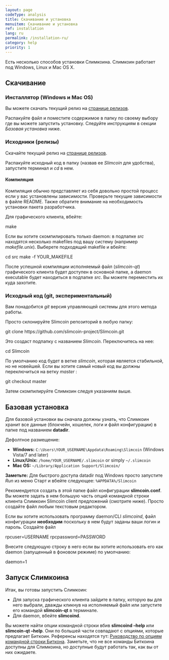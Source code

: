 ```yaml
---
layout: page
codeType: analysis
title: Скачивание и установка
menuitem: Скачивание и установка
ref: installation
lang: ru
permalink: /installation-ru/
category: help
priority: 1
---
```


Есть несколько способов установки Слимкоина. Слимкоин работает под Windows, Linux и Mac OS X.

## Скачивание

### Инсталлятор (Windows и Mac OS)

Вы можете скачать текущий релиз на [странице релизов](https://github.com/slimcoin-project/Slimcoin/releases).

Распакуйте файл и поместите содержимое в папку по своему выбору где вы можете запустить установку. Следуйте инструкциям в секции _Базовая установка_ ниже.

### Исходники (релизы)

Скачайте текущий релиз на [странице релизов](https://github.com/slimcoin-project/Slimcoin/releases).

Распакуйте исходный код в папку (назвав ее _Slimcoin_ для удобства), запустите терминал и _cd_ в нем.

#### Компиляция

Компиляция обычно представляет из себя довольно простой процесс если у вас установлены зависимости. Проверьте текущие зависимости в файле README. Также обратите внимание на необходимость установки пакета разработчика.

Для графического клиента, вбейте:

<div class="highlighter-rouge">
make
</div>

Если вы хотите скомпилировать только daemon: в подпапке _src_ находятся несколько makefiles под вашу систему (например _makefile.unix_). Выберете подходящий makefile и вбейте:

<div class="highlighter-rouge">
cd src make -f YOUR_MAKEFILE
</div>

После успешной компиляции исполняемый файл (_slimcoin-qt_) графического клиента будет доступен в основной папке, а daemon executable будет находиться в подпапке _src_. Вы можете переместить их куда захотите.

### Исходный код (git, экспериментальный)

Вам понадобится _git_ версия управляющей системы для этого метода работы.

Просто склонируйте Slimcoin репозиторий в любую папку:

<div class="highlighter-rouge">
git clone https://github.com/slimcoin-project/Slimcoin.git
</div>

Это создаст подпапку с названием _Slimcoin_. Переключитесь на нее:

<div class="highlighter-rouge">
cd Slimcoin
</div>

По умолчанию код будет в ветке _slimcoin_, которая является стабильной, но не новейшей. Если вы хотите самый новый код вы должны переключиться на ветку _master_ :

<div class="highlighter-rouge">
git checkout master
</div>

Затем скомпилируйте Слимкоин следуя указаниям выше.

## Базовая установка

Для базовой установки вы сначала должны узнать, что Слимкоин хранит все данные (блокчейн, кошелек, логи и файл конфигурации) в папке под названием **datadir**.

Дефолтное размещение:

*   **Windows:** `C:\Users\YOUR_USERNAME\Appdata\Roaming\Slimcoin` (Windows Vista/7 and later)
*   **Linux/Unix:** `/home/YOUR_USERNAME/.slimcoin` or simply `~/.slimcoin`
*   **Mac OS:** `~/Library/Application Support/Slimcoin/`

**Заметьте:** Для быстрого доступа datadir под Windows просто запустите _Run_ из меню Старт и вбейте следующее: `%APPDATA%/Slimcoin`

Рекомендуется создать в этой папке файл конфигурации **slimcoin.conf**. Вы можете задать в нем большую часть опций командной строки клиента Слимкоин Slimcoin client предложений (смотрите ниже). Просто создайте файл любым текстовым редактором.

Если вы хотите использовать программу daemon/CLI _slimcoind_, файл конфигурации **необходим** поскольку в нем будут заданы ваши логин и пароль. Создайте файл

<div class="highlighter-rouge">
rpcuser=USERNAME
rpcpassword=PASSWORD
</div>

Внесите следующую строку в него если вы хотите использовать его как daemon (запущенный в фоновом режиме) по умолчанию:

<div class="highlighter-rouge">
daemon=1
</div>

## Запуск Слимкоина

Итак, вы готовы запустить Слимкоин:

*   Для запуска графического клиента зайдите в папку, которую вы для него выбрали, дважды кликнув на исполняемый файл или запустите его командой **slimcoin-qt** в терминале.
*   Для daemon, вбейте **slimcoind**.

Вы можете найти опции командной строки вбив **slimcoind –help** или **slimcoin-qt –help**. Они по большей части совпадают с опциями, которые предлагает Биткоин. Референсы находятся тут: [Руководство по опциям командной строки Биткона](https://en.bitcoin.it/wiki/Running_Bitcoin). Заметьте, что не все команды Биткоина доступны для Слимкоина, но доступные будут работать так, как вы от них ожидаете.
